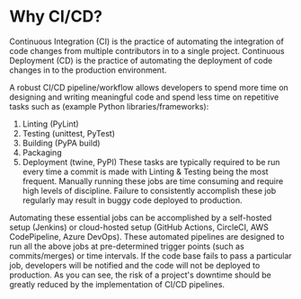# Why CI/CD?

Continuous Integration (CI) is the practice of automating  the integration of code changes from multiple contributors in to a single project. Continuous Deployment (CD) is the practice of automating the deployment of code changes in to the production environment.

A robust CI/CD pipeline/workflow allows developers to spend more time on designing and writing meaningful code and spend less time on repetitive tasks such as (example Python libraries/frameworks):
1. Linting (PyLint)
2. Testing (unittest, PyTest)
3. Building (PyPA build)
4. Packaging
5. Deployment (twine, PyPI)
These tasks are typically required to be run every time a commit is made with Linting & Testing being the most frequent. Manually running these jobs are time consuming and require high levels of discipline. Failure to consistently accomplish these job regularly may result in buggy code deployed to production.

Automating these essential jobs can be accomplished by a self-hosted setup (Jenkins) or cloud-hosted setup (GitHub Actions, CircleCI, AWS CodePipeline, Azure DevOps). These automated pipelines are designed to run all the above jobs at pre-determined trigger points (such as commits/merges) or time intervals. If the code base fails to pass a particular job, developers will be notified and the code will not be deployed to production. As you can see, the risk of a project's downtime should be greatly reduced by the implementation of CI/CD pipelines.
